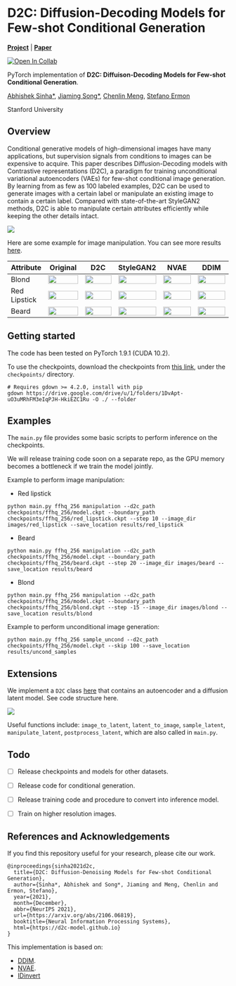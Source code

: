 # D2C: Diffusion-Decoding Models for Few-shot Conditional Generation

[**Project**](https://d2c-model.github.io/) | [**Paper**](https://arxiv.org/abs/2106.06819)

[![Open In Collab](https://colab.research.google.com/assets/colab-badge.svg)](https://colab.research.google.com/drive/1BLJCQv1NrwFupnWw54lKb337tdtM5dn8?usp=sharing)


PyTorch implementation of **D2C: Diffuison-Decoding Models for Few-shot Conditional Generation**.

[Abhishek Sinha*](https://a7b23.github.io/), [Jiaming Song*](https://tsong.me/), [Chenlin Meng](https://cs.stanford.edu/~chenlin/), [Stefano Ermon](https://cs.stanford.edu/~ermon/)

Stanford University

## Overview

Conditional generative models of high-dimensional images have many applications, but supervision signals from conditions to images can be expensive to acquire. This paper describes Diffusion-Decoding models with Contrastive representations (D2C), a paradigm for training unconditional variational autoencoders (VAEs) for few-shot conditional image generation. By learning from as few as 100 labeled examples, D2C can be used to generate images with a certain label or manipulate an existing image to contain a certain label. Compared with state-of-the-art StyleGAN2 methods, D2C is able to manipulate certain attributes efficiently while keeping the other details intact.

![](static/cond-gen.png)

Here are some example for image manipulation. You can see more results [here](https://d2c-model.github.io/).

<table>
<thead>
<tr>
  <th onclick="sorting(tbody, 0)">Attribute</th>
  <th onclick="sorting(tbody, 1)" width="17%">Original</th>
  <th onclick="sorting(tbody, 2)" width="17%">D2C</th>
  <th onclick="sorting(tbody, 3)" width="17%">StyleGAN2</th>
  <th onclick="sorting(tbody, 4)" width="17%">NVAE</th>
  <th onclick="sorting(tbody, 5)" width="17%">DDIM</th>
</tr>

</thead>
<tbody>
  <tr>
  <td>Blond</td>
 <td><img src="static/blond/0.png" width="100%"></td>
 <td><img src="static/blond/1.png" width="100%"></td>
 <td><img src="static/blond/2.png" width="100%"></td>
 <td><img src="static/blond/3.png" width="100%"></td>
 <td><img src="static/blond/4.png" width="100%"></td>
</tr>
  <tr>
  <td>Red Lipstick</td>
 <td><img src="static/red_lipstick/15.png" width="100%"></td>
 <td><img src="static/red_lipstick/16.png" width="100%"></td>
 <td><img src="static/red_lipstick/17.png" width="100%"></td>
 <td><img src="static/red_lipstick/18.png" width="100%"></td>
 <td><img src="static/red_lipstick/19.png" width="100%"></td>
</tr>
<tr>
<td>Beard</td>
 <td><img src="static/beard/5.png" width="100%"></td>
 <td><img src="static/beard/6.png" width="100%"></td>
 <td><img src="static/beard/7.png" width="100%"></td>
 <td><img src="static/beard/8.png" width="100%"></td>
 <td><img src="static/beard/9.png" width="100%"></td>
</tr>
</tr>
</tbody>
</table>

## Getting started
The code has been tested on PyTorch 1.9.1 (CUDA 10.2).

To use the checkpoints, download the checkpoints from [this link](https://drive.google.com/drive/folders/1rbztSCF27azt64M2d3dsL38ZDZ489Rsn?usp=sharing), under the `checkpoints/` directory.
```[bash]
# Requires gdown >= 4.2.0, install with pip
gdown https://drive.google.com/drive/u/1/folders/1DvApt-uO3uMRhFM3eIqPJH-HkiEZC1Ru -O ./ --folder
```

## Examples 
The `main.py` file provides some basic scripts to perform inference on the checkpoints. 

We will release training code soon on a separate repo, as the GPU memory becomes a bottleneck if we train the model jointly.

Example to perform image manipulation:

- Red lipstick
```
python main.py ffhq_256 manipulation --d2c_path checkpoints/ffhq_256/model.ckpt --boundary_path checkpoints/ffhq_256/red_lipstick.ckpt --step 10 --image_dir images/red_lipstick --save_location results/red_lipstick
```

- Beard
```
python main.py ffhq_256 manipulation --d2c_path checkpoints/ffhq_256/model.ckpt --boundary_path checkpoints/ffhq_256/beard.ckpt --step 20 --image_dir images/beard --save_location results/beard
```

- Blond
```
python main.py ffhq_256 manipulation --d2c_path checkpoints/ffhq_256/model.ckpt --boundary_path checkpoints/ffhq_256/blond.ckpt --step -15 --image_dir images/blond --save_location results/blond
```


Example to perform unconditional image generation:
```
python main.py ffhq_256 sample_uncond --d2c_path checkpoints/ffhq_256/model.ckpt --skip 100 --save_location results/uncond_samples
```

## Extensions

We implement a `D2C` class [here](https://github.com/jiamings/d2c_pre_release/blob/main/d2c/__init__.py) that contains an autoencoder and a diffusion latent model. See code structure here.

![](static/code-structure.png)

Useful functions include: `image_to_latent`, `latent_to_image`, `sample_latent`, `manipulate_latent`, `postprocess_latent`, which are also called in `main.py`.


## Todo

- [ ] Release checkpoints and models for other datasets.
- [ ] Release code for conditional generation.
- [ ] Release training code and procedure to convert into inference model.
- [ ] Train on higher resolution images.


## References and Acknowledgements

If you find this repository useful for your research, please cite our work.
```
@inproceedings{sinha2021d2c,
  title={D2C: Diffusion-Denoising Models for Few-shot Conditional Generation},
  author={Sinha*, Abhishek and Song*, Jiaming and Meng, Chenlin and Ermon, Stefano},
  year={2021},
  month={December},
  abbr={NeurIPS 2021},
  url={https://arxiv.org/abs/2106.06819},
  booktitle={Neural Information Processing Systems},
  html={https://d2c-model.github.io}
}
```

This implementation is based on:
- [DDIM](https://github.com/ermongroup/ddim).
- [NVAE](https://github.com/nvlabs/nvae).
- [IDinvert](https://github.com/genforce/idinvert_pytorch)
